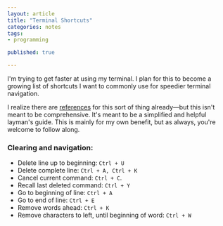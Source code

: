 ```yaml
---
layout: article
title: "Terminal Shortcuts"
categories: notes
tags:
- programming

published: true

---
```


I'm trying to get faster at using my terminal. I plan for this to become a growing list of shortcuts I want to commonly use for speedier terminal navigation.

I realize there are [references][1] for this sort of thing already—but this isn't meant to be comprehensive. It's meant to be a simplified and helpful layman's guide. This is mainly for my own benefit, but as always, you're welcome to follow along.

### Clearing and navigation:

* Delete line up to beginning: `Ctrl + U`
* Delete complete line: `Ctrl + A, Ctrl + K`
* Cancel current command: `Ctrl + C`.
* Recall last deleted command: `Ctrl + Y`
* Go to beginning of line: `Ctrl + A`
* Go to end of line: `Ctrl + E`
* Remove words ahead: `Ctrl + K`
* Remove characters to left, until beginning of word: `Ctrl + W`

[1]: http://www.gnu.org/software/bash/manual/bashref.html